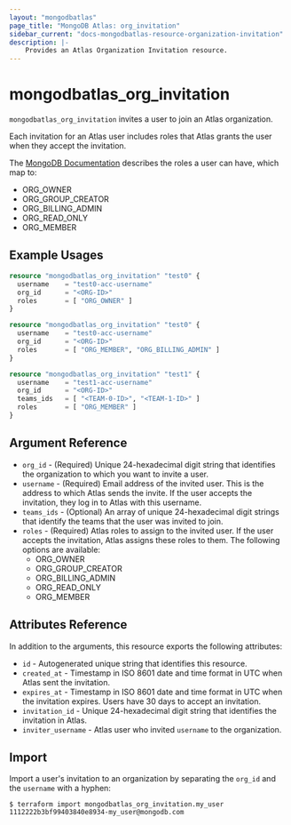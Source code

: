 ```yaml
---
layout: "mongodbatlas"
page_title: "MongoDB Atlas: org_invitation"
sidebar_current: "docs-mongodbatlas-resource-organization-invitation"
description: |-
    Provides an Atlas Organization Invitation resource.
---
```


# mongodbatlas_org_invitation

`mongodbatlas_org_invitation` invites a user to join an Atlas organization.

Each invitation for an Atlas user includes roles that Atlas grants the user when they accept the invitation.

The [MongoDB Documentation](https://docs.atlas.mongodb.com/reference/user-roles/#organization-roles) describes the roles a user can have, which map to:

* ORG_OWNER
* ORG_GROUP_CREATOR
* ORG_BILLING_ADMIN
* ORG_READ_ONLY
* ORG_MEMBER

## Example Usages

```terraform
resource "mongodbatlas_org_invitation" "test0" {
  username    = "test0-acc-username"
  org_id      = "<ORG-ID>"
  roles       = [ "ORG_OWNER" ]
}
```

```terraform
resource "mongodbatlas_org_invitation" "test0" {
  username    = "test0-acc-username"
  org_id      = "<ORG-ID>"
  roles       = [ "ORG_MEMBER", "ORG_BILLING_ADMIN" ]
}
```

```terraform
resource "mongodbatlas_org_invitation" "test1" {
  username    = "test1-acc-username"
  org_id      = "<ORG-ID>"
  teams_ids   = [ "<TEAM-0-ID>", "<TEAM-1-ID>" ]
  roles       = [ "ORG_MEMBER" ]
}
```

## Argument Reference

* `org_id` - (Required) Unique 24-hexadecimal digit string that identifies the organization to which you want to invite a user.
* `username` - (Required) Email address of the invited user. This is the address to which Atlas sends the invite. If the user accepts the invitation, they log in to Atlas with this username.
* `teams_ids` - (Optional) An array of unique 24-hexadecimal digit strings that identify the teams that the user was invited to join.
* `roles` - (Required) Atlas roles to assign to the invited user. If the user accepts the invitation, Atlas assigns these roles to them. The following options are available:
  * ORG_OWNER
  * ORG_GROUP_CREATOR
  * ORG_BILLING_ADMIN
  * ORG_READ_ONLY
  * ORG_MEMBER

## Attributes Reference

In addition to the arguments, this resource exports the following attributes:

* `id` - Autogenerated unique string that identifies this resource.
* `created_at` - Timestamp in ISO 8601 date and time format in UTC when Atlas sent the invitation.
* `expires_at` - Timestamp in ISO 8601 date and time format in UTC when the invitation expires. Users have 30 days to accept an invitation.
* `invitation_id` - Unique 24-hexadecimal digit string that identifies the invitation in Atlas.
* `inviter_username` - Atlas user who invited `username` to the organization.

## Import

Import a user's invitation to an organization by separating the `org_id` and the `username` with a hyphen:

```
$ terraform import mongodbatlas_org_invitation.my_user 1112222b3bf99403840e8934-my_user@mongodb.com
```
